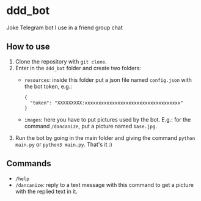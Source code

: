 # ddd_bot
Joke Telegram bot I use in a friend group chat

## How to use
1. Clone the repository with `git clone`.
2. Enter in the `ddd_bot` folder and create two folders:
   * `resources`: inside this folder put a json file named `config.json` with the bot token, e.g.:

      ```
      {
        "token": "XXXXXXXXX:xxxxxxxxxxxxxxxxxxxxxxxxxxxxxxxxxxx"
      }
      ```
   * `images`: here you have to put pictures used by the bot. E.g.: for the command `/dancanize`, put a picture named `base.jpg`.
3. Run the bot by going in the main folder and giving the command `python main.py` or `python3 main.py`. That's it :)

## Commands
* `/help`
* `/dancanize`: reply to a text message with this command to get a picture with the replied text in it.
